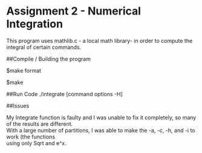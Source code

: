 # Assignment 2 - Numerical Integration

This program uses mathlib.c - a local math library- in order to compute the integral of certain commands.

##Compile / Building the program

$make format

$make 

##Run Code
./integrate [command options -H]

##Issues

My Integrate function is faulty and I was unable to fix it completely, so many of the results are different.<br>
With a large number of partitions, I was able to make the -a, -c, -h, and -i to work (the functions<br>
using only Sqrt and e^x.
